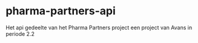 # pharma-partners-api
Het api gedeelte van het Pharma Partners project een project van Avans in periode 2.2
